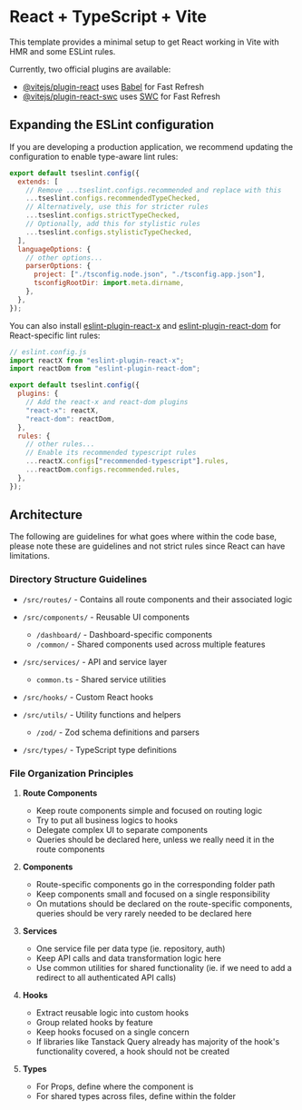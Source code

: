 # React + TypeScript + Vite

This template provides a minimal setup to get React working in Vite with HMR and some ESLint rules.

Currently, two official plugins are available:

- [@vitejs/plugin-react](https://github.com/vitejs/vite-plugin-react/blob/main/packages/plugin-react) uses [Babel](https://babeljs.io/) for Fast Refresh
- [@vitejs/plugin-react-swc](https://github.com/vitejs/vite-plugin-react/blob/main/packages/plugin-react-swc) uses [SWC](https://swc.rs/) for Fast Refresh

## Expanding the ESLint configuration

If you are developing a production application, we recommend updating the configuration to enable type-aware lint rules:

```js
export default tseslint.config({
  extends: [
    // Remove ...tseslint.configs.recommended and replace with this
    ...tseslint.configs.recommendedTypeChecked,
    // Alternatively, use this for stricter rules
    ...tseslint.configs.strictTypeChecked,
    // Optionally, add this for stylistic rules
    ...tseslint.configs.stylisticTypeChecked,
  ],
  languageOptions: {
    // other options...
    parserOptions: {
      project: ["./tsconfig.node.json", "./tsconfig.app.json"],
      tsconfigRootDir: import.meta.dirname,
    },
  },
});
```

You can also install [eslint-plugin-react-x](https://github.com/Rel1cx/eslint-react/tree/main/packages/plugins/eslint-plugin-react-x) and [eslint-plugin-react-dom](https://github.com/Rel1cx/eslint-react/tree/main/packages/plugins/eslint-plugin-react-dom) for React-specific lint rules:

```js
// eslint.config.js
import reactX from "eslint-plugin-react-x";
import reactDom from "eslint-plugin-react-dom";

export default tseslint.config({
  plugins: {
    // Add the react-x and react-dom plugins
    "react-x": reactX,
    "react-dom": reactDom,
  },
  rules: {
    // other rules...
    // Enable its recommended typescript rules
    ...reactX.configs["recommended-typescript"].rules,
    ...reactDom.configs.recommended.rules,
  },
});
```

## Architecture

The following are guidelines for what goes where within the code base, please note these are guidelines and not strict rules since React can have limitations.

### Directory Structure Guidelines

- `/src/routes/` - Contains all route components and their associated logic

- `/src/components/` - Reusable UI components
  - `/dashboard/` - Dashboard-specific components
  - `/common/` - Shared components used across multiple features

- `/src/services/` - API and service layer
  - `common.ts` - Shared service utilities

- `/src/hooks/` - Custom React hooks

- `/src/utils/` - Utility functions and helpers
  - `/zod/` - Zod schema definitions and parsers

- `/src/types/` - TypeScript type definitions

### File Organization Principles

1. **Route Components**
   - Keep route components simple and focused on routing logic
   - Try to put all business logics to hooks
   - Delegate complex UI to separate components
   - Queries should be declared here, unless we really need it in the route components

2. **Components**
   - Route-specific components go in the corresponding folder path
   - Keep components small and focused on a single responsibility
   - On mutations should be declared on the route-specific components, queries should be very rarely needed to be declared here

3. **Services**
   - One service file per data type (ie. repository, auth)
   - Keep API calls and data transformation logic here
   - Use common utilities for shared functionality (ie. if we need to add a redirect to all authenticated API calls)

4. **Hooks**
   - Extract reusable logic into custom hooks
   - Group related hooks by feature
   - Keep hooks focused on a single concern
   - If libraries like Tanstack Query already has majority of the hook's functionality covered, a hook should not be created

5. **Types**
   - For Props, define where the component is
   - For shared types across files, define within the folder
